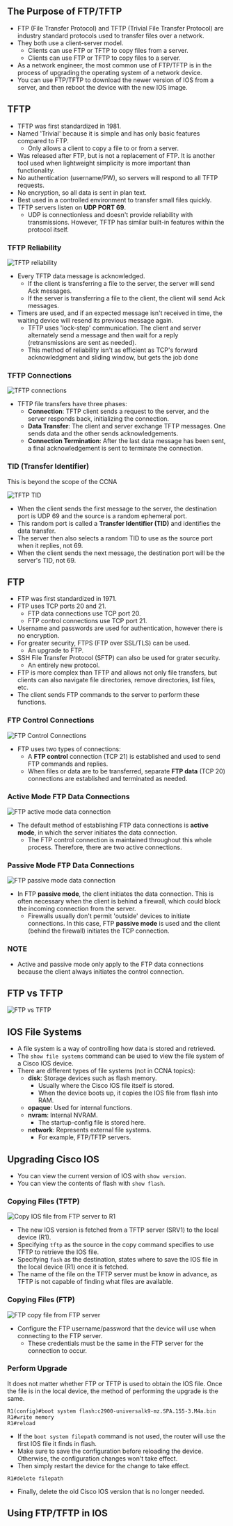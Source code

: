 ## The Purpose of FTP/TFTP
* FTP (File Transfer Protocol) and TFTP (Trivial File Transfer Protocol) are industry standard protocols used to transfer files over a network.
* They both use a client-server model.
	* Clients can use FTP or TFTP to copy files from a server.
	* Clients can use FTP or TFTP to copy files to a server.
* As a network engineer, the most common use of FTP/TFTP is in the process of upgrading the operating system of a network device.
* You can use FTP/TFTP to download the newer version of IOS from a server, and then reboot the device with the new IOS image.
## TFTP
* TFTP was first standardized in 1981.
* Named 'Trivial' because it is simple and has only basic features compared to FTP.
	* Only allows a client to copy a file to or from a server.
* Was released after FTP, but is not a replacement of FTP. It is another tool used when lightweight simplicity is more important than functionality.
* No authentication (username/PW), so servers will respond to all TFTP requests.
* No encryption, so all data is sent in plan text.
* Best used in a controlled environment to transfer small files quickly.
* TFTP servers listen on **UDP PORT 69**.
	* UDP is connectionless and doesn't provide reliability with transmissions. However, TFTP has similar built-in features within the protocol itself.
### TFTP Reliability
![TFTP reliability](./img3/TFTP-reliability.png)
* Every TFTP data message is acknowledged.
	* If the client is transferring a file to the server, the server will send Ack messages.
	* If the server is transferring a file to the client, the client will send Ack messages.
* Timers are used, and if an expected message isn't received in time, the waiting device will resend its previous message again.
	* TFTP uses 'lock-step' communication. The client and server alternately send a message and then wait for a reply (retransmissions are sent as needed).
	* This method of reliability isn't as efficient as TCP's forward acknowledgment and sliding window, but gets the job done
### TFTP Connections
![TFTP connections](./img3/TFTP-connections.png)
* TFTP file transfers have three phases:
	* **Connection**: TFTP client sends a request to the server, and the server responds back, initializing the connection.
	* **Data Transfer**: The client and server exchange TFTP messages. One sends data and the other sends acknowledgements.
	* **Connection Termination**: After the last data message has been sent, a final acknowledgement is sent to terminate the connection.
### TID (Transfer Identifier)
This is beyond the scope of the CCNA

![TFTP TID](./img3/TFTP-TID.png)
* When the client sends the first message to the server, the destination port is UDP 69 and the source is a random ephemeral port.
* This random port is called a **Transfer Identifier (TID)** and identifies the data transfer.
* The server then also selects a random TID to use as the source port when it replies, not 69.
* When the client sends the next message, the destination port will be the server's TID, not 69.
## FTP
* FTP was first standardized in 1971.
* FTP uses TCP ports 20 and 21.
	* FTP data connections use TCP port 20.
	* FTP control connections use TCP port 21.
* Username and passwords are used for authentication, however there is no encryption.
* For greater security, FTPS (FTP over SSL/TLS) can be used.
	* An upgrade to FTP.
* SSH File Transfer Protocol (SFTP) can also be used for grater security.
	* An entirely new protocol.
* FTP is more complex than TFTP and allows not only file transfers, but clients can also navigate file directories, remove directories, list files, etc.
* The client sends FTP commands to the server to perform these functions.
### FTP Control Connections
![FTP Control Connections](./img3/FTP-control-connections.png)
* FTP uses two types of connections:
	* A **FTP control** connection (TCP 21) is established and used to send FTP commands and replies.
	* When files or data are to be transferred, separate **FTP data** (TCP 20) connections are established and terminated as needed.
### Active Mode FTP Data Connections
![FTP active mode data connection](./img3/active-mode-FTP-data-connections.png)
* The default method of establishing FTP data connections is **active mode**, in which the server initiates the data connection.
	* The FTP control connection is maintained throughout this whole process. Therefore, there are two active connections.
### Passive Mode FTP Data Connections
![FTP passive mode data connection](./img3/FTP-passive-mode-data-connection.png)
* In FTP **passive mode**, the client initiates the data connection. This is often necessary when the client is behind a firewall, which could block the incoming connection from the server.
	* Firewalls usually don't permit 'outside' devices to initiate connections. In this case, FTP **passive mode** is used and the client (behind the firewall) initiates the TCP connection.
### NOTE
* Active and passive mode only apply to the FTP data connections because the client always initiates the control connection.
## FTP vs TFTP
![FTP vs TFTP](./img3/FTP-vs-TFTP.png)
## IOS File Systems
* A file system is a way of controlling how data is stored and retrieved.
* The `show file systems` command can be used to view the file system of a Cisco IOS device.
* There are different types of file systems (not in CCNA topics):
	* **disk**: Storage devices such as flash memory. 
		* Usually where the Cisco IOS file itself is stored.
		* When the device boots up, it copies the IOS file from flash into RAM.
	* **opaque**: Used for internal functions.
	* **nvram**: Internal NVRAM. 
		* The startup-config file is stored here.
	* **network**: Represents external file systems.
		* For example, FTP/TFTP servers.
## Upgrading Cisco IOS
* You can view the current version of IOS with `show version`.
* You can view the contents of flash with `show flash`.
### Copying Files  (TFTP)
![Copy IOS file from FTP server to R1](./img3/copy-ios-file-using-tftp.png)
* The new IOS version is fetched from a TFTP  server (SRV1) to the local device (R1).
* Specifying `tftp` as the source in the copy command specifies to use TFTP to retrieve the IOS file.
* Specifying `fash` as the destination, states where to save the IOS file in the local device (R1) once it is fetched.
* The name of the file on the TFTP server must be know in advance, as TFTP is not capable of finding what files are available.
### Copying Files (FTP)
![FTP copy file from FTP server](./img3/FTP-copy-file.png)
* Configure the FTP username/password that the device will use when connecting to the FTP server.
	* These credentials must be the same in the FTP server for the connection to occur.
### Perform Upgrade
It does not matter whether FTP or TFTP is used to obtain the IOS file. Once the file is in the local device, the method of performing the upgrade is the same.

```
R1(config)#boot system flash:c2900-universalk9-mz.SPA.155-3.M4a.bin
R1#write memory
R1#reload
```
* If the `boot system filepath` command is not used, the router will use the first IOS file it finds in flash.
* Make sure to save the configuration before reloading the device. Otherwise, the configuration changes won't take effect.
* Then simply restart the device for the change to take effect.

```
R1#delete filepath
```
* Finally, delete the old Cisco IOS version that is no longer needed.
## Using FTP/TFTP in IOS
